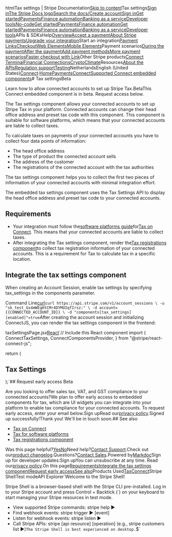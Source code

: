 htmlTax settings | Stripe Documentation[Skip to content](#main-content)Tax settings[Sign in](https://dashboard.stripe.com/login?redirect=https%3A%2F%2Fdocs.stripe.com%2Fconnect%2Fsupported-embedded-components%2Ftax-settings)[The Stripe Docs logo](/)[Search the docs/](#)[Create account](https://dashboard.stripe.com/register/connect)[Sign in](https://dashboard.stripe.com/login?redirect=https%3A%2F%2Fdocs.stripe.com%2Fconnect%2Fsupported-embedded-components%2Ftax-settings)[Get started](/get-started)[Payments](/payments)[Finance automation](/finance-automation)[Banking as a service](/financial-services)[Developer tools](/development)[No-code](/no-code)[Get started](/get-started)[Payments](/payments)[Finance automation](/finance-automation)[](#)[Get started](/get-started)[Payments](/payments)[Finance automation](/finance-automation)[Banking as a service](/financial-services)[Developer tools](/development)[](#)APIs & SDKsHelp[Overview](/docs/payments)[Accept a payment](#)[About Stripe payments](#)[Upgrade your integration](/docs/payments/upgrades)Start an integration[Payment Links](#)[Checkout](#)[Web Elements](#)[Mobile Elements](#)Payment scenarios[During the payment](#)[After the payment](#)[Add payment methods](#)[More payment scenarios](#)[Faster checkout with Link](#)Other Stripe products[Connect](#)
[Terminal](#)[Financial Connections](#)[Crypto](#)[Climate](#)Resources[About the APIs](#)[Regulation support](#)[Testing](/docs/testing)NetherlandsEnglish (United States)[](#)[](#)[Connect](/connect)·[Home](/docs)[Payments](/docs/payments)[Connect](/docs/connect)[Supported Connect embedded components](/docs/connect/supported-embedded-components)# Tax settingsBeta

Learn how to allow connected accounts to set up Stripe Tax.BetaThis Connect embedded component is in beta. Request access below.

The Tax settings component allows your connected accounts to set up Stripe Tax in your platform. Connected accounts can change their head office address and preset tax code with this component. This component is suitable for software platforms, which means that your connected accounts are liable to collect taxes.

To calculate taxes on payments of your connected accounts you have to collect four data points of information:

- The head office address
- The type of product the connected account sells
- The address of the customer
- The registrations of the connected account with the tax authorities

The tax settings component helps you to collect the first two pieces of information of your connected accounts with minimal integration effort.

The embedded tax settings component uses the Tax Settings API to display the head office address and preset tax code to your connected accounts.

## Requirements

- Your integration must follow the[software platforms guide](/tax/tax-for-platforms)for[Tax on Connect](/tax/connect). This means that your connected accounts are liable to collect taxes.
- After integrating the Tax settings component, render the[Tax registrations component](/connect/supported-embedded-components/tax-registrations)to collect tax registration information of your connected accounts. This is a requirement for Tax to calculate tax in a specific location.

## Integrate the tax settings component

When creating an Account Session, enable tax settings by specifying tax_settings in the components parameter.

Command Line[curl](#)`curl https://api.stripe.com/v1/account_sessions \
  -u "sk_test_Gx4mWEgHtCMr4DYMUIqfIrsz:" \
  -d account={{CONNECTED_ACCOUNT_ID}} \
  -d "components[tax_settings][enabled]"=true`After creating the account session and initializing ConnectJS, you can render the tax settings component in the frontend:

taxSettingsPage.jsx[React](#)`// Include this React component
import {
  ConnectTaxSettings,
  ConnectComponentsProvider,
} from "@stripe/react-connect-js";

return (
  <ConnectComponentsProvider connectInstance={stripeConnectInstance}>
    <div>
      <h2>Tax Settings</h2>
      <ConnectTaxSettings />
    </div>
  </ConnectComponentsProvider>
);`## Request early access  Beta

Are you looking to offer sales tax, VAT, and GST compliance to your connected accounts?We plan to offer early access to embedded components for tax, which are UI widgets you can integrate into your platform to enable tax compliance for your connected accounts. To request early access, enter your email below.Sign upRead our[privacy policy](https://stripe.com/privacy).Signed up successfully!Thank you! We'll be in touch soon.## See also

- [Tax on Connect](/tax/connect)
- [Tax for software platforms](/tax/tax-for-platforms)
- [Tax registrations component](/connect/supported-embedded-components/tax-registrations)

Was this page helpful?[Yes](#)[No](#)Need help?[Contact Support](https://support.stripe.com/).Check out our[product changelog](https://stripe.com/blog/changelog).Questions?[Contact Sales](https://stripe.com/contact/sales).Powered by[Markdoc](https://markdoc.dev)Sign up for developer updates:Sign upYou can unsubscribe at any time. Read our[privacy policy](https://stripe.com/privacy).On this page[Requirements](#requirements)[Integrate the tax settings component](#integration)[Request early access](#request-access)[See also](#see-also)Products Used[Tax](/tax)[Connect](/connect)Stripe ShellTest modeAPI Explorer[](https://stripe.com/docs/stripe-cli#install)`Welcome to the Stripe Shell!

Stripe Shell is a browser-based shell with the Stripe CLI pre-installed. Log in to your
Stripe account and press Control + Backtick (`) on your keyboard to start managing your Stripe
resources in test mode.

- View supported Stripe commands: stripe help ▶️
- Find webhook events: stripe trigger ▶️ [event]
- Listen for webhook events: stripe listen ▶
- Call Stripe APIs: stripe [api resource] [operation] (e.g., stripe customers list ▶️)`The Stripe Shell is best experienced on desktop.`$`